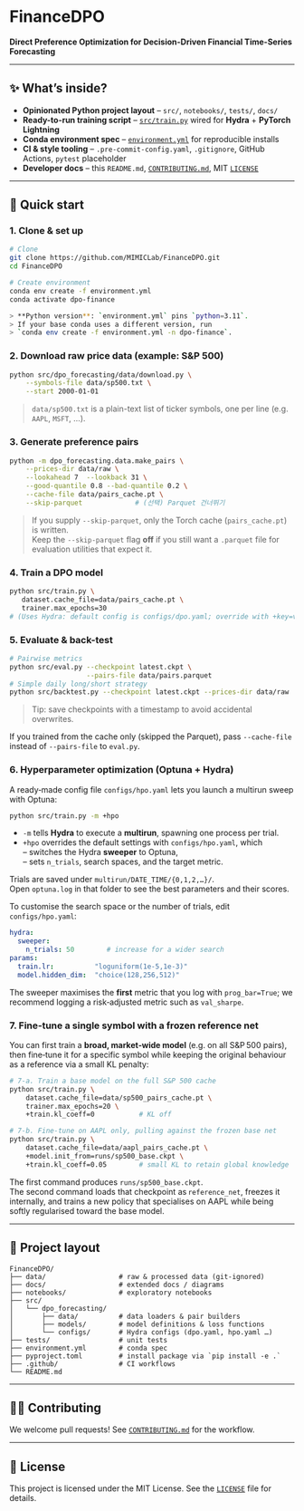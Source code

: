 # FinanceDPO

**Direct Preference Optimization for Decision-Driven Financial Time-Series Forecasting**

---

## ✨ What’s inside?

* **Opinionated Python project layout** – `src/`, `notebooks/`, `tests/`, `docs/`
* **Ready-to-run training script** – [`src/train.py`](src/train.py) wired for **Hydra** + **PyTorch Lightning**
* **Conda environment spec** – [`environment.yml`](environment.yml) for reproducible installs
* **CI & style tooling** – `.pre-commit-config.yaml`, `.gitignore`, GitHub Actions, `pytest` placeholder
* **Developer docs** – this `README.md`, [`CONTRIBUTING.md`](CONTRIBUTING.md), MIT [`LICENSE`](LICENSE)

---

## 🔧 Quick start

### 1. Clone & set up
```bash
# Clone
git clone https://github.com/MIMICLab/FinanceDPO.git
cd FinanceDPO

# Create environment
conda env create -f environment.yml
conda activate dpo-finance

> **Python version**: `environment.yml` pins `python=3.11`.  
> If your base conda uses a different version, run  
> `conda env create -f environment.yml -n dpo-finance`.
```

### 2. Download raw price data (example: S&P 500)
```bash
python src/dpo_forecasting/data/download.py \
    --symbols-file data/sp500.txt \
    --start 2000-01-01
```
> `data/sp500.txt` is a plain-text list of ticker symbols, one per line (e.g. `AAPL`, `MSFT`, …).

### 3. Generate preference pairs
```bash
python -m dpo_forecasting.data.make_pairs \
    --prices-dir data/raw \
    --lookahead 7  --lookback 31 \
    --good-quantile 0.8 --bad-quantile 0.2 \
    --cache-file data/pairs_cache.pt \
    --skip-parquet             # (선택) Parquet 건너뛰기
```
> If you supply `--skip-parquet`, only the Torch cache (`pairs_cache.pt`) is written.  
> Keep the `--skip-parquet` flag **off** if you still want a `.parquet` file for evaluation utilities that expect it.

### 4. Train a DPO model
```bash
python src/train.py \
   dataset.cache_file=data/pairs_cache.pt \
   trainer.max_epochs=30
# (Uses Hydra: default config is configs/dpo.yaml; override with +key=value)
```

### 5. Evaluate & back-test
```bash
# Pairwise metrics
python src/eval.py --checkpoint latest.ckpt \
                   --pairs-file data/pairs.parquet 
# Simple daily long/short strategy
python src/backtest.py --checkpoint latest.ckpt --prices-dir data/raw
```
> Tip: save checkpoints with a timestamp to avoid accidental overwrites.

If you trained from the cache only (skipped the Parquet), pass `--cache-file` instead of `--pairs-file` to `eval.py`.

### 6. Hyperparameter optimization (Optuna + Hydra)

A ready‑made config file `configs/hpo.yaml` lets you launch a multirun sweep with Optuna:

```bash
python src/train.py -m +hpo
```

* `-m` tells **Hydra** to execute a **multirun**, spawning one process per trial.  
* `+hpo` overrides the default settings with `configs/hpo.yaml`, which  
  – switches the Hydra **sweeper** to Optuna,  
  – sets `n_trials`, search spaces, and the target metric.

Trials are saved under `multirun/DATE_TIME/{0,1,2,…}/`.  
Open `optuna.log` in that folder to see the best parameters and their scores.

To customise the search space or the number of trials, edit `configs/hpo.yaml`:

```yaml
hydra:
  sweeper:
    n_trials: 50        # increase for a wider search
params:
  train.lr:          "loguniform(1e-5,1e-3)"
  model.hidden_dim:  "choice(128,256,512)"
```

The sweeper maximises the **first** metric that you log with `prog_bar=True`; we recommend logging a risk‑adjusted metric such as `val_sharpe`.

  

### 7. Fine‑tune a single symbol with a frozen reference net

You can first train a **broad, market‑wide model** (e.g. on all S&P 500 pairs),
then fine‑tune it for a specific symbol while keeping the original behaviour
as a reference via a small KL penalty:

```bash
# 7‑a. Train a base model on the full S&P 500 cache
python src/train.py \
    dataset.cache_file=data/sp500_pairs_cache.pt \
    trainer.max_epochs=20 \
    +train.kl_coeff=0           # KL off

# 7‑b. Fine‑tune on AAPL only, pulling against the frozen base net
python src/train.py \
    dataset.cache_file=data/aapl_pairs_cache.pt \
    +model.init_from=runs/sp500_base.ckpt \
    +train.kl_coeff=0.05        # small KL to retain global knowledge
```

The first command produces `runs/sp500_base.ckpt`.  
The second command loads that checkpoint as `reference_net`, freezes it
internally, and trains a new policy that specialises on AAPL while being softly
regularised toward the base model.

---

## 📂 Project layout
```
FinanceDPO/
├── data/                  # raw & processed data (git-ignored)
├── docs/                  # extended docs / diagrams
├── notebooks/             # exploratory notebooks
├── src/
│   └── dpo_forecasting/
│       ├── data/          # data loaders & pair builders
│       ├── models/        # model definitions & loss functions
│       └── configs/       # Hydra configs (dpo.yaml, hpo.yaml …)
├── tests/                 # unit tests
├── environment.yml        # conda spec
├── pyproject.toml         # install package via `pip install -e .`
├── .github/               # CI workflows
└── README.md
```

---

## 🧑‍💻 Contributing

We welcome pull requests! See [`CONTRIBUTING.md`](CONTRIBUTING.md) for the workflow.

---

## 📜 License

This project is licensed under the MIT License. See the [`LICENSE`](LICENSE) file for details.
